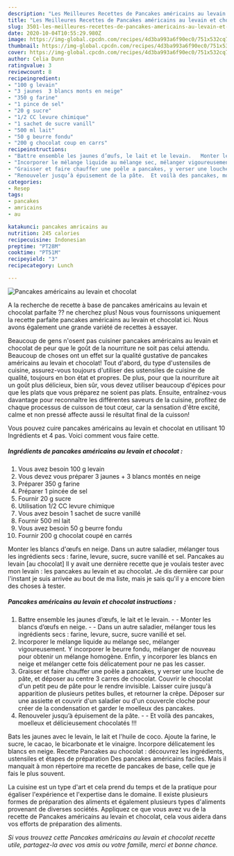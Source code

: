 ```yaml
---
description: "Les Meilleures Recettes de Pancakes américains au levain et chocolat"
title: "Les Meilleures Recettes de Pancakes américains au levain et chocolat"
slug: 3501-les-meilleures-recettes-de-pancakes-americains-au-levain-et-chocolat
date: 2020-10-04T10:55:29.980Z
image: https://img-global.cpcdn.com/recipes/4d3ba993a6f90ec0/751x532cq70/pancakes-americains-au-levain-et-chocolat-photo-principale-de-la-recette.jpg
thumbnail: https://img-global.cpcdn.com/recipes/4d3ba993a6f90ec0/751x532cq70/pancakes-americains-au-levain-et-chocolat-photo-principale-de-la-recette.jpg
cover: https://img-global.cpcdn.com/recipes/4d3ba993a6f90ec0/751x532cq70/pancakes-americains-au-levain-et-chocolat-photo-principale-de-la-recette.jpg
author: Celia Dunn
ratingvalue: 3
reviewcount: 8
recipeingredient:
- "100 g levain"
- "3 jaunes  3 blancs monts en neige"
- "350 g farine"
- "1 pince de sel"
- "20 g sucre"
- "1/2 CC levure chimique"
- "1 sachet de sucre vanill"
- "500 ml lait"
- "50 g beurre fondu"
- "200 g chocolat coup en carrs"
recipeinstructions:
- "Battre ensemble les jaunes d’œufs, le lait et le levain.   Monter les blancs d’œufs en neige.  Dans un autre saladier, mélanger tous les ingrédients secs : farine, levure, sucre, sucre vanillé et sel."
- "Incorporer le mélange liquide au mélange sec, mélanger vigoureusement. Y incorporer le beurre fondu, mélanger de nouveau pour obtenir un mélange homogène. Enfin, y incorporer les blancs en neige et mélanger cette fois délicatement pour ne pas les casser."
- "Graisser et faire chauffer une poêle a pancakes, y verser une louche de pâte, et déposer au centre 3 carres de chocolat. Couvrir le chocolat d&#39;un petit peu de pâte pour le rendre invisible. Laisser cuire jusqu&#39;à apparition de plusieurs petites bulles, et retourner la crêpe. Déposer sur une assiette et couvrir d&#39;un saladier ou d&#39;un couvercle cloche pour créer de la condensation et garder le moelleux des pancakes."
- "Renouveler jusqu’à épuisement de la pâte.  Et voilà des pancakes, moelleux et délicieusement chocolatés !!!"
categories:
- Resep
tags:
- pancakes
- amricains
- au

katakunci: pancakes amricains au 
nutrition: 245 calories
recipecuisine: Indonesian
preptime: "PT28M"
cooktime: "PT51M"
recipeyield: "3"
recipecategory: Lunch

---
```



![Pancakes américains au levain et chocolat](https://img-global.cpcdn.com/recipes/4d3ba993a6f90ec0/751x532cq70/pancakes-americains-au-levain-et-chocolat-photo-principale-de-la-recette.jpg)

A la recherche de recette à base de pancakes américains au levain et chocolat parfaite ?? ne cherchez plus! Nous vous fournissons uniquement la recette parfaite pancakes américains au levain et chocolat ici. Nous avons également une grande variété de recettes à essayer.

Beaucoup de gens n'osent pas cuisiner pancakes américains au levain et chocolat de peur que le goût de la nourriture ne soit pas celui attendu. Beaucoup de choses ont un effet sur la qualité gustative de pancakes américains au levain et chocolat! Tout d'abord, du type d'ustensiles de cuisine, assurez-vous toujours d'utiliser des ustensiles de cuisine de qualité, toujours en bon état et propres. De plus, pour que la nourriture ait un goût plus délicieux, bien sûr, vous devez utiliser beaucoup d'épices pour que les plats que vous préparez ne soient pas plats. Ensuite, entraînez-vous davantage pour reconnaître les différentes saveurs de la cuisine, profitez de chaque processus de cuisson de tout cœur, car la sensation d'être excité, calme et non pressé affecte aussi le résultat final de la cuisson!

<!--inarticleads1-->

Vous pouvez cuire pancakes américains au levain et chocolat en utilisant 10 Ingrédients et 4 pas. Voici comment vous faire cette.

##### Ingrédients de pancakes américains au levain et chocolat :

1. Vous avez besoin 100 g levain
1. Vous devez vous préparer 3 jaunes + 3 blancs montés en neige
1. Préparer 350 g farine
1. Préparer 1 pincée de sel
1. Fournir 20 g sucre
1. Utilisation 1/2 CC levure chimique
1. Vous avez besoin 1 sachet de sucre vanillé
1. Fournir 500 ml lait
1. Vous avez besoin 50 g beurre fondu
1. Fournir 200 g chocolat coupé en carrés


Monter les blancs d&#39;œufs en neige. Dans un autre saladier, mélanger tous les ingrédients secs : farine, levure, sucre, sucre vanillé et sel. Pancakes au levain [au chocolat] Il y avait une dernière recette que je voulais tester avec mon levain : les pancakes au levain et au chocolat. Je dis dernière car pour l&#39;instant je suis arrivée au bout de ma liste, mais je sais qu&#39;il y a encore bien des choses à tester. 

<!--inarticleads2-->

##### Pancakes américains au levain et chocolat instructions :

1. Battre ensemble les jaunes d’œufs, le lait et le levain.  -  - Monter les blancs d’œufs en neige. -  - Dans un autre saladier, mélanger tous les ingrédients secs : farine, levure, sucre, sucre vanillé et sel.
1. Incorporer le mélange liquide au mélange sec, mélanger vigoureusement. Y incorporer le beurre fondu, mélanger de nouveau pour obtenir un mélange homogène. Enfin, y incorporer les blancs en neige et mélanger cette fois délicatement pour ne pas les casser.
1. Graisser et faire chauffer une poêle a pancakes, y verser une louche de pâte, et déposer au centre 3 carres de chocolat. Couvrir le chocolat d&#39;un petit peu de pâte pour le rendre invisible. Laisser cuire jusqu&#39;à apparition de plusieurs petites bulles, et retourner la crêpe. Déposer sur une assiette et couvrir d&#39;un saladier ou d&#39;un couvercle cloche pour créer de la condensation et garder le moelleux des pancakes.
1. Renouveler jusqu’à épuisement de la pâte. -  - Et voilà des pancakes, moelleux et délicieusement chocolatés !!!


Bats les jaunes avec le levain, le lait et l&#39;huile de coco. Ajoute la farine, le sucre, le cacao, le bicarbonate et le vinaigre. Incorpore délicatement les blancs en neige. Recette Pancakes au chocolat : découvrez les ingrédients, ustensiles et étapes de préparation Des pancakes américains faciles. Mais il manquait à mon répertoire ma recette de pancakes de base, celle que je fais le plus souvent. 

<!--inarticleads1-->

<p>
La cuisine est un type d'art et cela prend du temps et de la pratique pour égaliser l'expérience et l'expertise dans le domaine. Il existe plusieurs formes de préparation des aliments et également plusieurs types d'aliments provenant de diverses sociétés. Appliquez ce que vous avez vu de la recette de Pancakes américains au levain et chocolat, cela vous aidera dans vos efforts de préparation des aliments.
</p>

<p>
<i>Si vous trouvez cette Pancakes américains au levain et chocolat recette utile, partagez-la avec vos amis ou votre famille, merci et bonne chance.</i>
</p>
